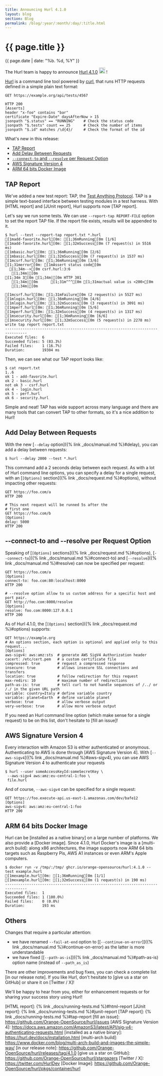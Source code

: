 ```yaml
---
title: Announcing Hurl 4.1.0
layout: blog
section: Blog
permalink: /blog/:year/:month/:day/:title.html
---
```


# {{ page.title }}

<div class="blog-post-date">{{ page.date | date: "%b. %d, %Y" }}</div>

The Hurl team is happy to announce [Hurl 4.1.0] <picture><source srcset="{{ '/assets/img/rocket.avif' | prepend:site.baseurl }}" type="image/avif"><source srcset="{{ '/assets/img/rocket.webp' | prepend:site.baseurl }}" type="image/webp"><source srcset="{{ '/assets/img/rocket.png' | prepend:site.baseurl }}" type="image/png"><img class="emoji" src="{{ '/assets/img/rocket.png' | prepend:site.baseurl }}" width="20" height="20" alt="Rocket"></picture> !

[Hurl] is a command line tool powered by [curl], that runs HTTP requests defined
in a simple plain text format:

```hurl
GET https://example.org/api/tests/4567

HTTP 200
[Asserts]
header "x-foo" contains "bar"
certificate "Expire-Date" daysAfterNow > 15
jsonpath "$.status" == "RUNNING"    # Check the status code
jsonpath "$.tests" count == 25      # Check the number of items
jsonpath "$.id" matches /\d{4}/     # Check the format of the id
```

What's new in this release:

- [TAP Report](#tap-report)
- [Add Delay Between Requests](#add-delay-between-requests)
- [`--connect-to` and `--resolve` per Request Option](#-connect-to-and-resolve-per-request-option)
- [AWS Signature Version 4](#aws-signature-version-4)
- [ARM 64 bits Docker Image](#arm-64-bits-docker-image)

## TAP Report

We've added a new test report: TAP, the [Test Anything Protocol]. TAP is a simple text-based
interface between testing modules in a test harness. With [HTML report] and [JUnit report], Hurl supports now 
[TAP report].

Let's say we run some tests. We can use `--report-tap REPORT-FILE` option to set the report TAP file. If the report file
exists, results will be appended to it.

```shell
$ hurl --test --report-tap report.txt *.hurl
[1madd-favorite.hurl[0m: [1;36mRunning[0m [1/6]
[1madd-favorite.hurl[0m: [1;32mSuccess[0m (7 request(s) in 5516 ms)
[1mbasic.hurl[0m: [1;36mRunning[0m [2/6]
[1mbasic.hurl[0m: [1;32mSuccess[0m (7 request(s) in 1537 ms)
[1mcsrf.hurl[0m: [1;36mRunning[0m [3/6]
[1;31merror[0m: [1mAssert status code[0m
  [1;34m-->[0m csrf.hurl:3:6
   [1;34m|[0m
[1;34m 3[0m [1;34m|[0m HTTP 301
   [1;34m|[0m      [1;31m^^^[0m [1;31mactual value is <200>[0m
   [1;34m|[0m

[1mcsrf.hurl[0m: [1;31mFailure[0m (2 request(s) in 5527 ms)
[1mlogin.hurl[0m: [1;36mRunning[0m [4/6]
[1mlogin.hurl[0m: [1;32mSuccess[0m (3 request(s) in 3091 ms)
[1mperf.hurl[0m: [1;36mRunning[0m [5/6]
[1mperf.hurl[0m: [1;32mSuccess[0m (4 request(s) in 1317 ms)
[1msecurity.hurl[0m: [1;36mRunning[0m [6/6]
[1msecurity.hurl[0m: [1;32mSuccess[0m (5 request(s) in 2278 ms)
write tap report report.txt
--------------------------------------------------------------------------------
Executed files:  6
Succeeded files: 5 (83.3%)
Failed files:    1 (16.7%)
Duration:        19304 ms
```

Then, we can see what our TAP report looks like:

```shell
$ cat report.txt
1..6
ok 1 - add-favorite.hurl
ok 2 - basic.hurl
not ok 3 - csrf.hurl
ok 4 - login.hurl
ok 5 - perf.hurl
ok 6 - security.hurl
```

Simple and neat! TAP has wide support across many language and there are many tools that can convert TAP
to other formats, so it's a nice addition to Hurl!


## Add Delay Between Requests

With the new [`--delay` option]({% link _docs/manual.md %}#delay), you can add a delay between requests:

```shell
$ hurl --delay 2000 --test *.hurl
```

This command add a 2 seconds delay between each request. As with a lot of Hurl command line options, you
can specify a delay for a single request, with an [`[Options]` section]({% link _docs/request.md %}#options),
without impacting other requests:

```hurl
GET https://foo.com/a
HTTP 200

# This next request will be runned 5s after the
# first one
GET https://foo.com/b
[Options]
delay: 5000
HTTP 200
```

## --connect-to and --resolve per Request Option

Speaking of [`[Options]` sections]({% link _docs/request.md %}#options), [`--connect-to`]({% link _docs/manual.md %}#connect-to) 
and [`--resolve`]({% link _docs/manual.md %}#resolve) can now be specified per request:

```hurl
GET https://foo.com/a
[Options]
connect-to: foo.com:80:localhost:8000
HTTP 200

# --resolve option allow to us custom address for a specific host and port pair.
GET http://foo.com:8000/resolve
[Options]
resolve: foo.com:8000:127.0.0.1
HTTP 200
```

As of Hurl 4.1.0, the [`[Options]` section]({% link _docs/request.md %}#options) supports:

```hurl
GET https://example.org
# An options section, each option is optional and applied only to this request...
[Options]
aws-sigv4: aws:amz:sts  # generate AWS SigV4 Authorization header
cacert: /etc/cert.pem   # a custom certificate file
compressed: true        # request a compressed response
insecure: true          # allows insecure SSL connections and transfers
location: true          # follow redirection for this request
max-redirs: 10          # maximum number of redirections
path-as-is: true        # tell curl to not handle sequences of /../ or /./ in the given URL path
variable: country=Italy # define variable country
variable: planet=Earth  # define variable planet
verbose: true           # allow verbose output
very-verbose: true      # allow more verbose output
```

If you need an Hurl command line option (which make sense for a single request) to be on this list, don't 
hesitate to [fill an issue]!

## AWS Signature Version 4

Every interaction with Amazon S3 is either authenticated or anonymous. Authenticating to AWS 
is done through [AWS Signature Version 4]. With [`--aws-sigv4`]({% link _docs/manual.md %}#aws-sigv4), 
you can use AWS Signature Version 4 to authenticate your requests

```shell
$ hurl --user someAccessKeyId:someSecretKey \
 --aws-sigv4 aws:amz:eu-central-1:foo \
 file.hurl
```

And of course, `--aws-sigv4` can be specified for a single request:

```hurl
GET https://foo.execute-api.us-east-1.amazonas.com/dev/bafe12
[Options]
aws-sigv4: aws:amz:eu-central-1:foo
HTTP 200
```

## ARM 64 bits Docker Image

Hurl can be [installed as a native binary] on a large number of platforms. We also provide
a [Docker image]. Since 4.1.0, Hurl Docker's image is a [multi-arch build]: along x86 architectures, 
the image supports now ARM 64 bits targets such as Raspberry Pis, AWS A1 instances or even ARM's Apple computers.

```shell
$ docker run -v /tmp/:/tmp/ ghcr.io/orange-opensource/hurl:4.1.0 --test example.hurl
[1mexample.hurl[0m: [1;36mRunning[0m [1/1]
[1mexample.hurl[0m: [1;32mSuccess[0m (1 request(s) in 190 ms)
--------------------------------------------------------------------------------
Executed files:  1
Succeeded files: 1 (100.0%)
Failed files:    0 (0.0%)
Duration:        193 ms
```

## Others

Changes that require a particular attention:

- we have renamed `--fail-at-end` option to
[[`--continue-on-error`]]({% link _docs/manual.md %}#continue-on-error) as the latter is more
understandable
- we have fixed [[`--path-as-is`]]({% link _docs/manual.md %}#path-as-is) option name (instead of `--path_as_is`)

There are other improvements and bug fixes, you can check a complete list [in our release note].
If you like Hurl, don't hesitate to [give us a star on GitHub] or share it on [Twitter / X]!

We'll be happy to hear from you, either for enhancement requests or for sharing your success story using Hurl!


[Hurl]: https://hurl.dev
[curl]: https://curl.se
[Hurl 4.1.0]: https://github.com/Orange-OpenSource/hurl/releases/tag/4.1.0
[Test Anything Protocol]: https://testanything.org
[HTML report]: {% link _docs/running-tests.md %}#html-report
[JUnit report]: {% link _docs/running-tests.md %}#junit-report
[TAP report]: {% link _docs/running-tests.md %}#tap-report
[fill an issue]: https://github.com/Orange-OpenSource/hurl/issues
[AWS Signature Version 4]: https://docs.aws.amazon.com/AmazonS3/latest/API/sig-v4-authenticating-requests.html
[installed as a native binary]: https://hurl.dev/docs/installation.html
[multi-arch build]: https://www.docker.com/blog/multi-arch-build-and-images-the-simple-way/
[in our release note]: https://github.com/Orange-OpenSource/hurl/releases/tag/4.1.0
[give us a star on GitHub]: https://github.com/Orange-OpenSource/hurl/stargazers
[Twitter / X]: https://twitter.com/HurlDev
[Docker Image]: https://github.com/Orange-OpenSource/hurl/pkgs/container/hurl
